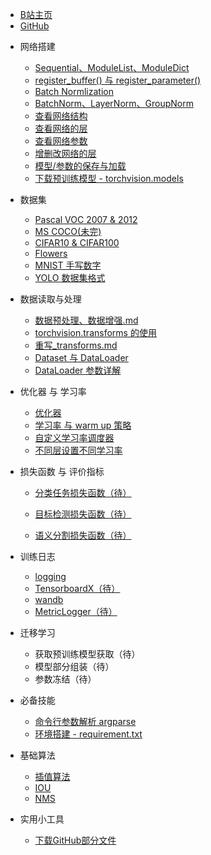 <!-- docs/_sidebar.md --> 

- [B站主页](https://space.bilibili.com/94779326)
- [GitHub](https://github.com/Enzo-MiMan)

* 网络搭建
    * [Sequential、ModuleList、ModuleDict](/1_网络搭建/1_Sequential_ModuleList_ModuleDict.md)
    * [register_buffer()  与 register_parameter()](/1_网络搭建/2_register_buffer与register_parameter.md)
    * [Batch Normlization](/1_网络搭建/3_BatchNorm.md)
    * [BatchNorm、LayerNorm、GroupNorm](/1_网络搭建/4_BatchNorm｜LayerNorm｜GroupNorm.md)
    * [查看网络结构](/1_网络搭建/5_查看网络结构.md)
    * [查看网络的层](/1_网络搭建/6_查看网络的层.md)
    * [查看网络参数](/1_网络搭建/7_查看网络参数.md)
    * [增删改网络的层](/1_网络搭建/8_增删改网络的层.md)
    * [模型/参数的保存与加载](/1_网络搭建/9_模型参数的保存与加载.md)
    * [下载预训练模型 - torchvision.models](/1_网络搭建/10_下载预训练模型.md)
* 数据集
    * [Pascal VOC 2007  & 2012](/2_数据集/1_Pascal_VOC.md)
    * [MS COCO(未完)](/2_数据集/2_MS_COCO.md)
    * [CIFAR10 & CIFAR100](/2_数据集/3_CIFAR)
    * [Flowers](/2_数据集/4_Flowers)
    * [MNIST 手写数字](/2_数据集/5_MNIST)
    * [YOLO 数据集格式](/2_数据集/6_YOLO)
* 数据读取与处理

    * [数据预处理、数据增强.md ](/3_数据读取与处理/1_数据预处理与数据增强.md)
    * [torchvision.transforms 的使用 ](/3_数据读取与处理/2_transforms的使用.md)
    * [重写_transforms.md ](/3_数据读取与处理/3_重写_transforms.md)
    * [Dataset 与 DataLoader ](/3_数据读取与处理/4_Dataset、DataLoader.md)
    * [DataLoader 参数详解 ](/3_数据读取与处理/5_DataLoader参数详解.md)
* 优化器 与 学习率 
    * [优化器](/4_优化器与学习率/1_优化器.md)
    * [学习率 与 warm up 策略](/4_优化器与学习率/2_学习率_warmup策略.md)
    * [自定义学习率调度器](/4_优化器与学习率/3_自定义学习率调度器.md)
    * [不同层设置不同学习率](/4_优化器与学习率/4_不同层设置不同学习率.md)
* 损失函数 与 评价指标

    * [分类任务损失函数（待）]()

    * [目标检测损失函数（待）]()

    * [语义分割损失函数（待）]()
* 训练日志

    * [logging](/6_训练日志/1_logging.md)
    * [TensorboardX（待）](/6_训练日志/2_Tensorboard.md)
    * [wandb](/6_训练日志/3_wandb.md)
    * [MetricLogger（待）](/6_训练日志/3_MatricLogger.md)
* 迁移学习
    * 获取预训练模型获取（待）
    * 模型部分组装（待）
    * 参数冻结（待）
* 必备技能
    * [命令行参数解析 argparse](/7_必备技能/1_argparse.md)
    * [环境搭建 - requirement.txt](/7_必备技能/2_requirement.md)
* 基础算法

    * [插值算法](/8_基础算法/1_插值算法.md)
    * [IOU](/8_基础算法/2_IOU.md)
    * [NMS](/8_基础算法/3_NMS.md)
* 实用小工具
    * [下载GitHub部分文件](/30_实用小工具/1_下载GitHub部分文件.md)

